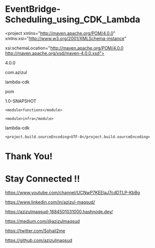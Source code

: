 # EventBridge-Scheduling_using_CDK_Lambda

<project xmlns="http://maven.apache.org/POM/4.0.0" xmlns:xsi="http://www.w3.org/2001/XMLSchema-instance"
  
  xsi:schemaLocation="http://maven.apache.org/POM/4.0.0 http://maven.apache.org/xsd/maven-4.0.0.xsd">
  
  <modelVersion>4.0.0</modelVersion>

  <groupId>com.azizul</groupId>
  
  <artifactId>lambda-cdk</artifactId>
  
  <packaging>pom</packaging>
  
  <version>1.0-SNAPSHOT</version>
  
  <modules>
    
    <module>functions</module>
    
    <module>infra</module>
    
  </modules>

  <name>lambda-cdk</name>

  <properties>
    
    <project.build.sourceEncoding>UTF-8</project.build.sourceEncoding>
    
  </properties>

</project>



# Thank You!
# Stay Connected !!

https://www.youtube.com/channel/UCNwP7KEElaJ7cdDTLP-KbBg

https://www.linkedin.com/in/azizul-maqsud/

https://azizulmaqsud-1684501031000.hashnode.dev/

https://medium.com/@azizulmaqsud

https://twitter.com/Sohail2me

https://github.com/azizulmaqsud
